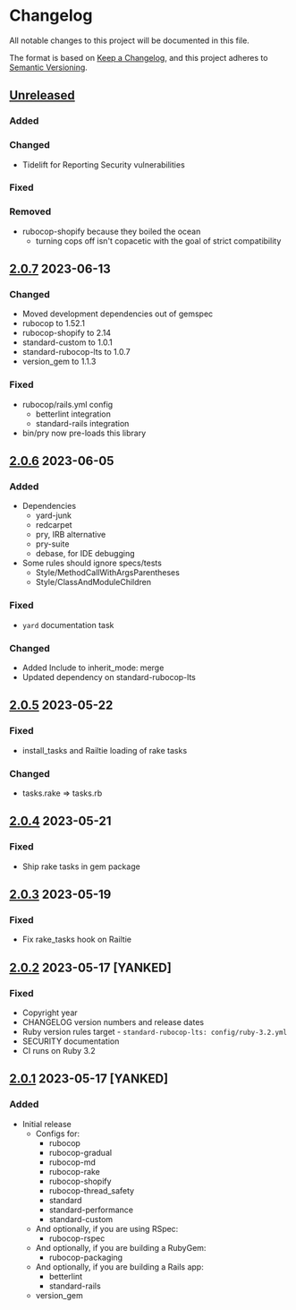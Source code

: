 # Changelog
All notable changes to this project will be documented in this file.

The format is based on [Keep a Changelog](https://keepachangelog.com/en/1.0.0/),
and this project adheres to [Semantic Versioning](https://semver.org/spec/v2.0.0.html).

## [Unreleased]
### Added
### Changed
- Tidelift for Reporting Security vulnerabilities
### Fixed
### Removed
- rubocop-shopify because they boiled the ocean
  - turning cops off isn't copacetic with the goal of strict compatibility

## [2.0.7] 2023-06-13
### Changed
- Moved development dependencies out of gemspec
- rubocop to 1.52.1
- rubocop-shopify to 2.14
- standard-custom to 1.0.1
- standard-rubocop-lts to 1.0.7
- version_gem to 1.1.3
### Fixed
- rubocop/rails.yml config
  - betterlint integration
  - standard-rails integration
- bin/pry now pre-loads this library

## [2.0.6] 2023-06-05
### Added
- Dependencies
  - yard-junk
  - redcarpet
  - pry, IRB alternative
  - pry-suite
  - debase,  for IDE debugging
- Some rules should ignore specs/tests
  - Style/MethodCallWithArgsParentheses
  - Style/ClassAndModuleChildren
### Fixed
- `yard` documentation task
### Changed
- Added Include to inherit_mode: merge
- Updated dependency on standard-rubocop-lts

## [2.0.5] 2023-05-22
### Fixed
- install_tasks and Railtie loading of rake tasks
### Changed
- tasks.rake => tasks.rb

## [2.0.4] 2023-05-21
### Fixed
- Ship rake tasks in gem package

## [2.0.3] 2023-05-19
### Fixed
- Fix rake_tasks hook on Railtie

## [2.0.2] 2023-05-17 [YANKED]
### Fixed
- Copyright year
- CHANGELOG version numbers and release dates
- Ruby version rules target - `standard-rubocop-lts: config/ruby-3.2.yml`
- SECURITY documentation
- CI runs on Ruby 3.2

## [2.0.1] 2023-05-17 [YANKED]
### Added
- Initial release
  - Configs for:
    - rubocop
    - rubocop-gradual
    - rubocop-md
    - rubocop-rake
    - rubocop-shopify
    - rubocop-thread_safety
    - standard
    - standard-performance
    - standard-custom
  - And optionally, if you are using RSpec:
    - rubocop-rspec
  - And optionally, if you are building a RubyGem:
    - rubocop-packaging
  - And optionally, if you are building a Rails app:
    - betterlint
    - standard-rails
  - version_gem

[Unreleased]: https://gitlab.com/rubocop-lts/rubocop-ruby3_2/-/compare/v2.0.7...HEAD
[2.0.7]: https://gitlab.com/rubocop-lts/rubocop-ruby3_2/-/compare/v2.0.6...v2.0.7
[2.0.6]: https://gitlab.com/rubocop-lts/rubocop-ruby3_2/-/compare/v2.0.5...v2.0.6
[2.0.5]: https://gitlab.com/rubocop-lts/rubocop-ruby3_2/-/compare/v2.0.4...v2.0.5
[2.0.4]: https://gitlab.com/rubocop-lts/rubocop-ruby3_2/-/compare/v2.0.3...v2.0.4
[2.0.3]: https://gitlab.com/rubocop-lts/rubocop-ruby3_2/-/compare/v2.0.2...v2.0.3
[2.0.2]: https://gitlab.com/rubocop-lts/rubocop-ruby3_2/-/compare/v2.0.1...v2.0.2
[2.0.1]: https://gitlab.com/rubocop-lts/rubocop-ruby3_2/-/compare/91d4f2ff323ce25ebe8476244d50bb786fbb78f9...v2.0.1
